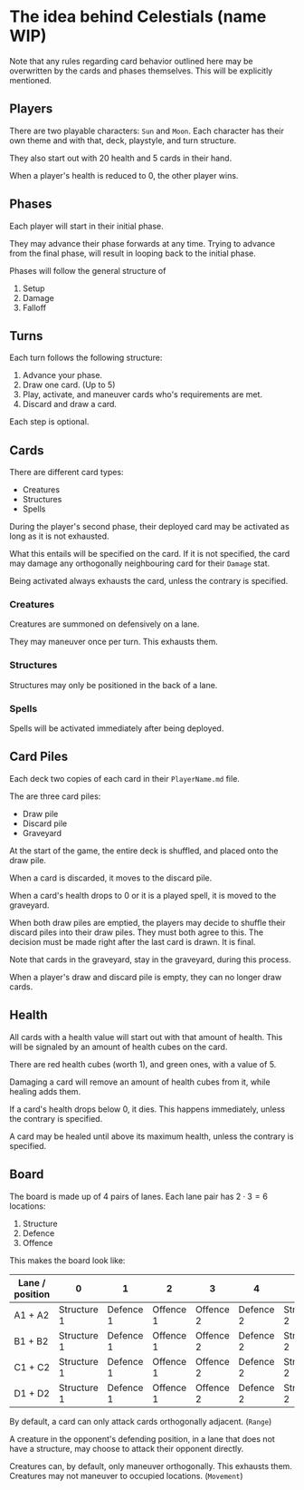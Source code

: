 # The idea behind Celestials (name WIP)

Note that any rules regarding card behavior outlined here
may be overwritten by the cards and phases themselves.
This will be explicitly mentioned.

## Players

There are two playable characters: `Sun` and `Moon`.
Each character has their own theme and with that, deck, playstyle, and turn structure.

They also start out with $20$ health and 5 cards in their hand.

When a player's health is reduced to $0$, the other player wins.

## Phases

Each player will start in their initial phase.

They may advance their phase forwards at any time.
Trying to advance from the final phase, will result in looping back to the initial phase.

Phases will follow the general structure of

1. Setup
2. Damage
3. Falloff

## Turns

Each turn follows the following structure:

1. Advance your phase.
2. Draw one card. (Up to $5$)
3. Play, activate, and maneuver cards who's requirements are met.
4. Discard and draw a card.

Each step is optional.

## Cards

There are different card types:

- Creatures
- Structures
- Spells

During the player's second phase, their deployed card may be activated
as long as it is not exhausted.

What this entails will be specified on the card.
If it is not specified, the card may damage any orthogonally neighbouring card for their `Damage` stat.

Being activated always exhausts the card, unless the contrary is specified.

### Creatures

Creatures are summoned on defensively on a lane.

They may maneuver once per turn.
This exhausts them.

### Structures

Structures may only be positioned in the back of a lane.

### Spells

Spells will be activated immediately after being deployed.

## Card Piles

Each deck two copies of each card in their `PlayerName.md` file.

The are three card piles:

- Draw pile
- Discard pile
- Graveyard

At the start of the game, the entire deck is shuffled, and placed onto the draw pile.

When a card is discarded, it moves to the discard pile.

When a card's health drops to $0$ or it is a played spell, it is moved to the graveyard.

When both draw piles are emptied,
the players may decide to shuffle their discard piles into their draw piles.
They must both agree to this.
The decision must be made right after the last card is drawn.
It is final.

Note that cards in the graveyard, stay in the graveyard, during this process.

When a player's draw and discard pile is empty, they can no longer draw cards.

## Health

All cards with a health value will start out with that amount of health.
This will be signaled by an amount of health cubes on the card.

There are red health cubes (worth 1),
and green ones, with a value of 5.

Damaging a card will remove an amount of health cubes from it,
while healing adds them.

If a card's health drops below 0, it dies. This happens immediately, unless the contrary is specified.

A card may be healed until above its maximum health,
unless the contrary is specified.

## Board

The board is made up of $4$ pairs of lanes.
Each lane pair has $2 \cdot 3 = 6$ locations:

1. Structure
2. Defence
3. Offence

This makes the board look like:

| Lane / position | 0           | 1         | 2         | 3         | 4         | 5           |
| --------------- | ----------- | --------- | --------- | --------- | --------- | ----------- |
| A1 + A2         | Structure 1 | Defence 1 | Offence 1 | Offence 2 | Defence 2 | Structure 2 |
| B1 + B2         | Structure 1 | Defence 1 | Offence 1 | Offence 2 | Defence 2 | Structure 2 |
| C1 + C2         | Structure 1 | Defence 1 | Offence 1 | Offence 2 | Defence 2 | Structure 2 |
| D1 + D2         | Structure 1 | Defence 1 | Offence 1 | Offence 2 | Defence 2 | Structure 2 |

By default, a card can only attack cards orthogonally adjacent. (`Range`)

A creature in the opponent's defending position,
in a lane that does not have a structure,
may choose to attack their opponent directly.

Creatures can, by default, only maneuver orthogonally.
This exhausts them.
Creatures may not maneuver to occupied locations. (`Movement`)
